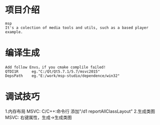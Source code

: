 
# 项目介绍
	msp
	It's a colection of media tools and utils, such as a based player example.
	
# 编译生成
	Add follow Envs，if you cmake complile failed!
	QTDI1R 		eg."C:/Qt/Qt5.7.1/5.7/msvc2015"
	DepsPath	eg."E:/work/msp-studio/dependence/win32"

# 调试技巧
1.内存布局
MSVC:
	C/C++:命令行 添加"/d1 reportAllClassLayout"
2.生成类图
MSVC:
	右键属性，生成->生成类图
	
